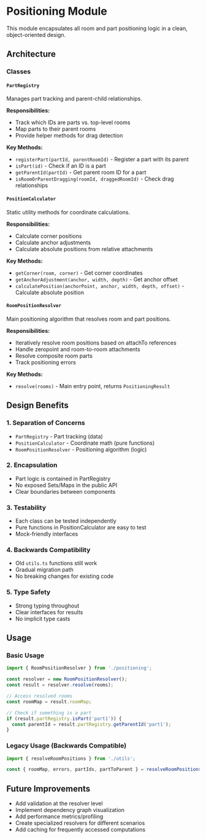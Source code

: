 # Positioning Module

This module encapsulates all room and part positioning logic in a clean, object-oriented design.

## Architecture

### Classes

#### `PartRegistry`

Manages part tracking and parent-child relationships.

**Responsibilities:**

- Track which IDs are parts vs. top-level rooms
- Map parts to their parent rooms
- Provide helper methods for drag detection

**Key Methods:**

- `registerPart(partId, parentRoomId)` - Register a part with its parent
- `isPart(id)` - Check if an ID is a part
- `getParentId(partId)` - Get parent room ID for a part
- `isRoomOrParentDragging(roomId, draggedRoomId)` - Check drag relationships

#### `PositionCalculator`

Static utility methods for coordinate calculations.

**Responsibilities:**

- Calculate corner positions
- Calculate anchor adjustments
- Calculate absolute positions from relative attachments

**Key Methods:**

- `getCorner(room, corner)` - Get corner coordinates
- `getAnchorAdjustment(anchor, width, depth)` - Get anchor offset
- `calculatePosition(anchorPoint, anchor, width, depth, offset)` - Calculate absolute position

#### `RoomPositionResolver`

Main positioning algorithm that resolves room and part positions.

**Responsibilities:**

- Iteratively resolve room positions based on attachTo references
- Handle zeropoint and room-to-room attachments
- Resolve composite room parts
- Track positioning errors

**Key Methods:**

- `resolve(rooms)` - Main entry point, returns `PositioningResult`

## Design Benefits

### 1. **Separation of Concerns**

- `PartRegistry` - Part tracking (data)
- `PositionCalculator` - Coordinate math (pure functions)
- `RoomPositionResolver` - Positioning algorithm (logic)

### 2. **Encapsulation**

- Part logic is contained in PartRegistry
- No exposed Sets/Maps in the public API
- Clear boundaries between components

### 3. **Testability**

- Each class can be tested independently
- Pure functions in PositionCalculator are easy to test
- Mock-friendly interfaces

### 4. **Backwards Compatibility**

- Old `utils.ts` functions still work
- Gradual migration path
- No breaking changes for existing code

### 5. **Type Safety**

- Strong typing throughout
- Clear interfaces for results
- No implicit type casts

## Usage

### Basic Usage

```typescript
import { RoomPositionResolver } from './positioning';

const resolver = new RoomPositionResolver();
const result = resolver.resolve(rooms);

// Access resolved rooms
const roomMap = result.roomMap;

// Check if something is a part
if (result.partRegistry.isPart('part1')) {
  const parentId = result.partRegistry.getParentId('part1');
}
```

### Legacy Usage (Backwards Compatible)

```typescript
import { resolveRoomPositions } from './utils';

const { roomMap, errors, partIds, partToParent } = resolveRoomPositions(rooms);
```

## Future Improvements

- Add validation at the resolver level
- Implement dependency graph visualization
- Add performance metrics/profiling
- Create specialized resolvers for different scenarios
- Add caching for frequently accessed computations
